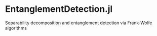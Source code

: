 # EntanglementDetection.jl
Separability decomposition and entanglement detection via Frank-Wolfe algorithms
